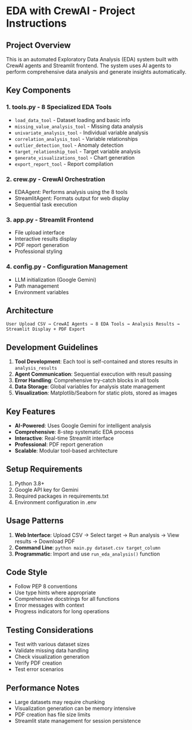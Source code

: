 <!-- Use this file to provide workspace-specific custom instructions to Copilot. For more details, visit https://code.visualstudio.com/docs/copilot/copilot-customization#_use-a-githubcopilotinstructionsmd-file -->

# EDA with CrewAI - Project Instructions

## Project Overview
This is an automated Exploratory Data Analysis (EDA) system built with CrewAI agents and Streamlit frontend. The system uses AI agents to perform comprehensive data analysis and generate insights automatically.

## Key Components

### 1. **tools.py** - 8 Specialized EDA Tools
- `load_data_tool` - Dataset loading and basic info
- `missing_value_analysis_tool` - Missing data analysis
- `univariate_analysis_tool` - Individual variable analysis
- `correlation_analysis_tool` - Variable relationships
- `outlier_detection_tool` - Anomaly detection
- `target_relationship_tool` - Target variable analysis
- `generate_visualizations_tool` - Chart generation
- `export_report_tool` - Report compilation

### 2. **crew.py** - CrewAI Orchestration
- EDAAgent: Performs analysis using the 8 tools
- StreamlitAgent: Formats output for web display
- Sequential task execution

### 3. **app.py** - Streamlit Frontend
- File upload interface
- Interactive results display
- PDF report generation
- Professional styling

### 4. **config.py** - Configuration Management
- LLM initialization (Google Gemini)
- Path management
- Environment variables

## Architecture

```
User Upload CSV → CrewAI Agents → 8 EDA Tools → Analysis Results → Streamlit Display + PDF Export
```

## Development Guidelines

1. **Tool Development**: Each tool is self-contained and stores results in `analysis_results`
2. **Agent Communication**: Sequential execution with result passing
3. **Error Handling**: Comprehensive try-catch blocks in all tools
4. **Data Storage**: Global variables for analysis state management
5. **Visualization**: Matplotlib/Seaborn for static plots, stored as images

## Key Features

- **AI-Powered**: Uses Google Gemini for intelligent analysis
- **Comprehensive**: 8-step systematic EDA process
- **Interactive**: Real-time Streamlit interface
- **Professional**: PDF report generation
- **Scalable**: Modular tool-based architecture

## Setup Requirements

1. Python 3.8+
2. Google API key for Gemini
3. Required packages in requirements.txt
4. Environment configuration in .env

## Usage Patterns

1. **Web Interface**: Upload CSV → Select target → Run analysis → View results → Download PDF
2. **Command Line**: `python main.py dataset.csv target_column`
3. **Programmatic**: Import and use `run_eda_analysis()` function

## Code Style

- Follow PEP 8 conventions
- Use type hints where appropriate
- Comprehensive docstrings for all functions
- Error messages with context
- Progress indicators for long operations

## Testing Considerations

- Test with various dataset sizes
- Validate missing data handling
- Check visualization generation
- Verify PDF creation
- Test error scenarios

## Performance Notes

- Large datasets may require chunking
- Visualization generation can be memory intensive
- PDF creation has file size limits
- Streamlit state management for session persistence
